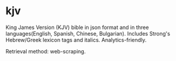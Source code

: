 # kjv
King James Version (KJV) bible in json format and in three languages(English, Spanish, Chinese, Bulgarian). Includes Strong's Hebrew/Greek lexicon tags and italics. Analytics-friendly.

Retrieval method: web-scraping.
